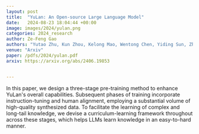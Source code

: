 ```yaml
---
layout: post
title:  "YuLan: An Open-source Large Language Model"
date:   2024-08-23 18:04:44 +00:00
image: images/2024/yulan.png
categories: 2024_research
author: Ze-Feng Gao
authors: "Yutao Zhu, Kun Zhou, Kelong Mao, Wentong Chen, Yiding Sun, Zhipeng Chen, Qian Cao, Yihan Wu, Yushuo Chen, Feng Wang, Lei Zhang, Junyi Li, Xiaolei Wang, Lei Wang, Beichen Zhang, Zican Dong, Xiaoxue Cheng, Yuhan Chen, Xinyu Tang, Yupeng Hou, Qiangqiang Ren, Xincheng Pang, Shufang Xie, Wayne Xin Zhao, Zhicheng Dou, Jiaxin Mao, Yankai Lin, Ruihua Song, Jun Xu, Xu Chen, Rui Yan, Zhewei Wei, Di Hu, Wenbing Huang, <strong>Ze-Feng Gao</strong>， Yueguo Chen, Weizheng Lu, Ji-Rong Wen"
venue: "Arxiv"
paper: /pdfs/2024/yulan.pdf
arxiv: https://arxiv.org/abs/2406.19853


---
```

In this paper, we design a three-stage pre-training method to enhance YuLan's overall capabilities. Subsequent phases of training incorporate instruction-tuning and human alignment, employing a substantial volume of high-quality synthesized data. To facilitate the learning of complex and long-tail knowledge, we devise a curriculum-learning framework throughout across these stages, which helps LLMs learn knowledge in an easy-to-hard manner. 